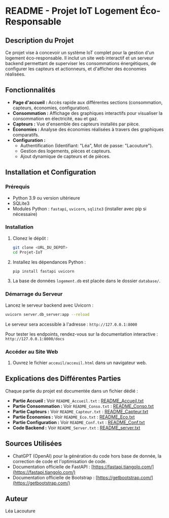 # README - Projet IoT Logement Éco-Responsable

## Description du Projet
Ce projet vise à concevoir un système IoT complet pour la gestion d'un logement éco-responsable. Il inclut un site web interactif et un serveur backend permettant de superviser les consommations énergétiques, de configurer les capteurs et actionneurs, et d'afficher des économies réalisées.

## Fonctionnalités
- **Page d'accueil :** Accès rapide aux différentes sections (consommation, capteurs, économies, configuration).
- **Consommation :** Affichage des graphiques interactifs pour visualiser la consommation en électricité, eau et gaz.
- **Capteurs :** Vue d'ensemble des capteurs installés par pièce.
- **Économies :** Analyse des économies réalisées à travers des graphiques comparatifs.
- **Configuration :**
  - Authentification (Identifiant: "Léa", Mot de passe: "Lacouture").
  - Gestion des logements, pièces et capteurs.
  - Ajout dynamique de capteurs et de pièces.

## Installation et Configuration

### Prérequis
- Python 3.9 ou version ultérieure
- SQLite3
- Modules Python : `fastapi`, `uvicorn`, `sqlite3` (installer avec pip si nécessaire)

### Installation
1. Clonez le dépôt :
   ```bash
   git clone <URL_DU_DEPOT>
   cd Projet-IoT
   ```
2. Installez les dépendances Python :
   ```bash
   pip install fastapi uvicorn
   ```

3. La base de données `logement.db` est placée dans le dossier `database/`.

### Démarrage du Serveur
Lancez le serveur backend avec Uvicorn :
```bash
uvicorn server.db_server:app --reload
```

Le serveur sera accessible à l'adresse : `http://127.0.0.1:8000`

Pour tester les endpoints, rendez-vous sur la documentation interactive :
`http://127.0.0.1:8000/docs`

### Accéder au Site Web
1. Ouvrez le fichier `acceuil/acceuil.html` dans un navigateur web.

## Explications des Différentes Parties
Chaque partie du projet est documentée dans un fichier dédié :

- **Partie Accueil :** Voir `README_Accueil.txt` : [README_Accueil.txt](https://github.com/user-attachments/files/18391699/README_Accueil.txt)
- **Partie Consommation :** Voir `README_Conso.txt` : [README_Conso.txt](https://github.com/user-attachments/files/18391702/README_Conso.txt)
- **Partie Capteurs :** Voir `README_Capteur.txt` : [README_Capteur.txt](https://github.com/user-attachments/files/18391700/README_Capteur.txt)
- **Partie Économies :** Voir `README_Eco.txt` : [README_Eco.txt](https://github.com/user-attachments/files/18391703/README_Eco.txt)
- **Partie Configuration :** Voir `README_Conf.txt` : [README_Conf.txt](https://github.com/user-attachments/files/18391701/README_Conf.txt)
- **Code Backend :** Voir `README_Server.txt` : [README_server.txt](https://github.com/user-attachments/files/18391698/README_server.txt)

## Sources Utilisées
- ChatGPT (OpenAI) pour la génération du code hors base de donnée, la correction de code et l'optimisation de code.
- Documentation officielle de FastAPI : [https://fastapi.tiangolo.com/](https://fastapi.tiangolo.com/)
- Documentation officielle de Bootstrap : [https://getbootstrap.com/](https://getbootstrap.com/)

## Auteur
Léa Lacouture
